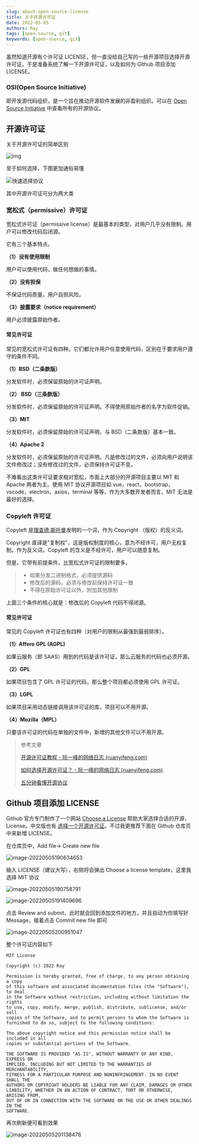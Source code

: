 ```yaml
---
slug: about-open-source-license
title: 关于开源许可证
date: 2022-05-05
authors: Ray
tags: [open-source, git]
keywords: [open-source, git]
---
```


虽然知道开源有个许可证 LICENSE，但一直没给自己写的一些开源项目选择开源许可证。于是准备系统了解一下开源许可证，以及如何为 Github 项目添加 LICENSE。

<!-- truncate -->

### OSI(Open Source Initiative)

即开发源代码组织，是一个旨在推动开源软件发展的非盈利组织。可以在 [Open Source Initiative](https://opensource.org/licenses/alphabetical) 中查看所有的开源协议。

## 开源许可证

关于开源许可证的简单区别

![img](assert/82ca5df080ea6898b87fe4f2e2f49cf1_MD5.png)

至于如何选择，下图更加通俗易懂

![快速选择协议](assert/d21eb98e05906407dee90b97d3e018ee_MD5.png)

其中开源许可证可分为两大类

### 宽松式（permissive）许可证

宽松式许可证（permissive license）是最基本的类型，对用户几乎没有限制。用户可以修改代码后闭源。

它有三个基本特点。

**（1）没有使用限制**

用户可以使用代码，做任何想做的事情。

**（2）没有担保**

不保证代码质量，用户自担风险。

**（3）披露要求（notice requirement）**

用户必须披露原始作者。

#### 常见许可证

常见的宽松式许可证有四种。它们都允许用户任意使用代码，区别在于要求用户遵守的条件不同。

**（1）BSD（二条款版）**

分发软件时，必须保留原始的许可证声明。

**（2） BSD（三条款版）**

分发软件时，必须保留原始的许可证声明。不得使用原始作者的名字为软件促销。

**（3）MIT**

分发软件时，必须保留原始的许可证声明，与 BSD（二条款版）基本一致。

**（4）Apache 2**

分发软件时，必须保留原始的许可证声明。凡是修改过的文件，必须向用户说明该文件修改过；没有修改过的文件，必须保持许可证不变。

不难看出这类许可证要求相对宽松，市面上大部分的开源项目主要以 MIT 和 Apache 两者为主。使用 MIT 协议开源项目如 vue，react，bootstrap，vscode，electron，axios，terminal 等等，作为大多数开发者而言，MIT 无法是最好的选择。

### Copyleft 许可证

Copyleft 是[理查德·斯托曼](https://www.ruanyifeng.com/blog/2005/03/post_112.html)发明的一个词，作为 Copyright （版权）的反义词。

Copyright 直译是"复制权"，这是版权制度的核心，意为不经许可，用户无权复制。作为反义词，Copyleft 的含义是不经许可，用户可以随意复制。

但是，它带有前提条件，比宽松式许可证的限制要多。

> - 如果分发二进制格式，必须提供源码
> - 修改后的源码，必须与修改前保持许可证一致
> - 不得在原始许可证以外，附加其他限制

上面三个条件的核心就是：修改后的 Copyleft 代码不得闭源。

#### 常见许可证

常见的 Copyleft 许可证也有四种（对用户的限制从最强到最弱排序）。

**（1）Affero GPL (AGPL)**

如果云服务（即 SAAS）用到的代码是该许可证，那么云服务的代码也必须开源。

**（2）GPL**

如果项目包含了 GPL 许可证的代码，那么整个项目都必须使用 GPL 许可证。

**（3）LGPL**

如果项目采用动态链接调用该许可证的库，项目可以不用开源。

**（4）Mozilla（MPL）**

只要该许可证的代码在单独的文件中，新增的其他文件可以不用开源。

> 参考文章
>
> [开源许可证教程 - 阮一峰的网络日志 (ruanyifeng.com)](https://www.ruanyifeng.com/blog/2017/10/open-source-license-tutorial.html)
>
> [如何选择开源许可证？ - 阮一峰的网络日志 (ruanyifeng.com)](https://www.ruanyifeng.com/blog/2011/05/how_to_choose_free_software_licenses.html)
>
> [五分钟看懂开源协议](https://juejin.cn/post/6844903925863153672)

## Github 项目添加 LICENSE

Github 官方专门制作了一个网站 [Choose a License](https://choosealicense.com/) 帮助大家选择合适的开源，License。中文版也有 [选择一个开源许可证](https://choosealicense.rustwiki.org/)。不过我更推荐下面在 Github 仓库页中来新增 LICENSE。

在仓库页中，Add file-> Create new file

![image-20220505190634653](assert/c15002276961a6781e54e324bc0a76d4_MD5.png)

输入 LICENSE（建议大写），右侧将会弹出 Choose a license template，这里我选择 MIT 协议

![image-20220505190758791](assert/0c7e268e3e561e18771adb8aef07c85c_MD5.png)

![image-20220505191409696](assert/622a45167993fef3cdbf7e9827f9f341_MD5.png)

点击 Review and submit，此时就会回到添加文件的地方，并且自动为你填写好 Message，接着点击 Commit new file 即可

![image-20220505200951047](assert/a888a3b9adbeb16bac93d37a4b6c0708_MD5.png)

整个许可证内容如下

```
MIT License

Copyright (c) 2022 Ray

Permission is hereby granted, free of charge, to any person obtaining a copy
of this software and associated documentation files (the "Software"), to deal
in the Software without restriction, including without limitation the rights
to use, copy, modify, merge, publish, distribute, sublicense, and/or sell
copies of the Software, and to permit persons to whom the Software is
furnished to do so, subject to the following conditions:

The above copyright notice and this permission notice shall be included in all
copies or substantial portions of the Software.

THE SOFTWARE IS PROVIDED "AS IS", WITHOUT WARRANTY OF ANY KIND, EXPRESS OR
IMPLIED, INCLUDING BUT NOT LIMITED TO THE WARRANTIES OF MERCHANTABILITY,
FITNESS FOR A PARTICULAR PURPOSE AND NONINFRINGEMENT. IN NO EVENT SHALL THE
AUTHORS OR COPYRIGHT HOLDERS BE LIABLE FOR ANY CLAIM, DAMAGES OR OTHER
LIABILITY, WHETHER IN AN ACTION OF CONTRACT, TORT OR OTHERWISE, ARISING FROM,
OUT OF OR IN CONNECTION WITH THE SOFTWARE OR THE USE OR OTHER DEALINGS IN THE
SOFTWARE.
```

再次刷新便可看到效果

![image-20220505201138476](assert/203b9ef44f25df2512020a691f9b64e1_MD5.png)

